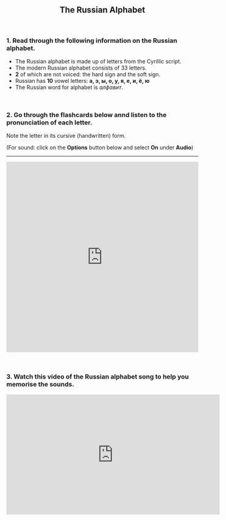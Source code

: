 <h2 style="text-align:center;"> The Russian Alphabet </h2> 
<p>&nbsp;<p/>
<h3>1. Read through the following information on the Russian alphabet.</h3>
<ul>
  <li>The Russian alphabet is made up of letters from the Cyrillic script.</li>
  <li>The modern Russian alphabet consists of 33 letters.</li>
  <li><b>2</b> of which are not voiced: the hard sign and the soft sign.</li>
  <li>Russian has <b>10</b> vowel letters: <b>а, э, ы, о, у, я, е, и, ё, ю</b></li>
  <li>The Russian word for alphabet is <i>алфавит</i>.</li>
</ul>  
 
<p>&nbsp;</p>
<h3>2. Go through the flashcards below annd listen to the pronunciation of each letter.</h3>
<p>Note the letter in its cursive (handwritten) form.</p>
<p>(For sound: click on the <b>Options</b> button below and select <b>On</b> under <b>Audio</b>)</p>
<hr>

<iframe src="https://quizlet.com/202516179/flashcards/embed?i=ejr67&x=1jj1" height="500" width="100%" style="border:0"></iframe>

<p>&nbsp;</p>
<h3>3. Watch this video of the Russian alphabet song to help you memorise the sounds.</h3> 
<div class="container"> 
<iframe width="560" height="315" src="https://www.youtube.com/embed/GIKX9RYOX5w?start=19" frameborder="0" allow="accelerometer; autoplay; clipboard-write; encrypted-media; gyroscope; picture-in-picture" allowfullscreen></iframe>
</div> 
<p>&nbsp;</p>
